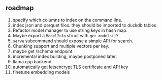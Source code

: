 ## roadmap
1. specify which columns to index on the command line.
2. index json and parquet files. they should be imported to duckdb tables.
3. Refactor model manager to use string keys in hash map.
4. Maybe export a `ModelInfo` struct with `get_models()`?
5. `serve` subcommand should expose a simple API for search.
6. Chunking support and multiple vectors per key.
7. maybe get /schema endpoint
8. incremental index building, maybe postponed later.
9. llama.cpp backend
10. automatically get letsencrypt TLS certificate and API key
11. finetune embedding models
